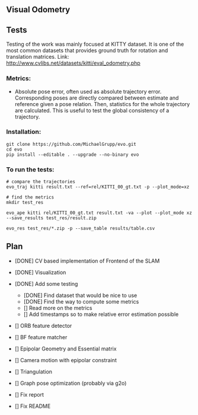 ## Visual Odometry

## Tests

Testing of the work was mainly focused at KITTY dataset. It is one of the most common datasets that provides ground truth for rotation and translation matrices.
Link: http://www.cvlibs.net/datasets/kitti/eval_odometry.php

### Metrics:
- Absolute pose error, often used as absolute trajectory error. Corresponding poses are directly compared between estimate and reference given a pose relation. Then, statistics for the whole trajectory are calculated. This is useful to test the global consistency of a trajectory.

### Installation:
```shell
git clone https://github.com/MichaelGrupp/evo.git
cd evo
pip install --editable . --upgrade --no-binary evo
```

### To run the tests:
```shell
# compare the trajectories
evo_traj kitti result.txt --ref=rel/KITTI_00_gt.txt -p --plot_mode=xz

# find the metrics
mkdir test_res

evo_ape kitti rel/KITTI_00_gt.txt result.txt -va --plot --plot_mode xz --save_results test_res/result.zip

evo_res test_res/*.zip -p --save_table results/table.csv
```

## Plan
- [DONE] CV based implementation of Frontend of the SLAM
- [DONE] Visualization
- [DONE] Add some testing
  - [DONE] Find dataset that would be nice to use
  - [DONE] Find the way to compute some metrics
  - [] Read more on the metrics
  - [] Add timestamps so to make relative error estimation possible
- [] ORB feature detector
- [] BF feature matcher
- [] Epipolar Geometry and Essential matrix
- [] Camera motion with epipolar constraint
- [] Triangulation
- [] Graph pose optimization (probably via g2o)

- [] Fix report
- [] Fix README

